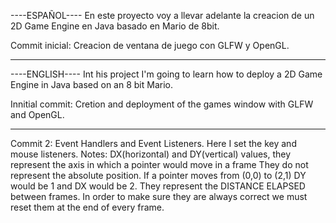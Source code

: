 ----ESPAÑOL----
En este proyecto voy a llevar adelante la creacion de un 2D Game Engine en Java basado en Mario de 8bit.

Commit inicial: Creacion de ventana de juego con GLFW y OpenGL.

--------------------

----ENGLISH----
Int his project I'm going to learn how to deploy a 2D Game Engine in Java based on an 8 bit Mario.

Innitial commit: Cretion and deployment of the games window with GLFW and OpenGL.

---------------


Commit 2: Event Handlers and Event Listeners. Here I set the key and mouse listeners.
Notes: DX(horizontal) and DY(vertical) values, they represent the axis in which a pointer would move in a frame
They do not represent the absolute position. If a pointer moves from (0,0) to (2,1) DY would be 1 and DX would be 2.
They represent the DISTANCE ELAPSED between frames. In order to make sure they are always correct we must reset them at the end of every frame.